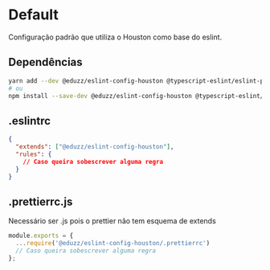 # Default

Configuração padrão que utiliza o Houston como base do eslint.

## Dependências

```bash
yarn add --dev @eduzz/eslint-config-houston @typescript-eslint/eslint-plugin @typescript-eslint/parser eslint-config-prettier eslint-plugin-eslint-plugin eslint-plugin-import eslint-plugin-prettier eslint-plugin-react eslint-plugin-react-hooks eslint-plugin-unused-imports prettier
# ou
npm install --save-dev @eduzz/eslint-config-houston @typescript-eslint/eslint-plugin @typescript-eslint/parser eslint-config-prettier eslint-plugin-eslint-plugin eslint-plugin-import eslint-plugin-prettier eslint-plugin-react eslint-plugin-react-hooks eslint-plugin-unused-imports prettier
```

## .eslintrc

```json
{
  "extends": ["@eduzz/eslint-config-houston"],
  "rules": {
    // Caso queira sobescrever alguma regra
  }
}
```

## .prettierrc.js

Necessário ser .js pois o prettier não tem esquema de extends

```js
module.exports = {
  ...require('@eduzz/eslint-config-houston/.prettierrc')
  // Caso queira sobescrever alguma regra
};
```